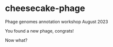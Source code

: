 # cheesecake-phage
Phage genomes annotation workshop August 2023

You found a new phage, congrats!

Now what?
